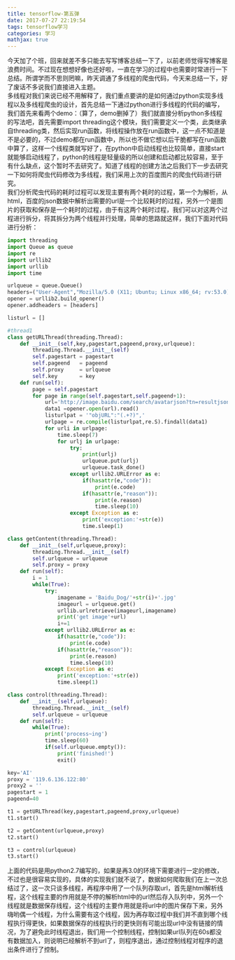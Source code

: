```yaml
---
title: tensorflow-第五弹
date: 2017-07-27 22:19:54
tags: tensorflow学习
categories: 学习
mathjax: true
---
```

今天加了个班，回来就差不多只能去写写博客总结一下了，以前老师觉得写博客是浪费时间。不过现在想想好像也还好啦，一直在学习的过程中也需要时常进行一下总结。所谓学而不思则罔嘛，昨天调通了多线程的爬虫代码，今天来总结一下，好了废话不多说我们直接进入主题。  
多线程对我们来说已经不用解释了，我们重点要讲的是如何通过python实现多线程以及多线程爬虫的设计，首先总结一下通过python进行多线程的代码的编写，我们首先来看两个demo：（算了，demo删掉了）我们就直接分析python多线程的写法吧，首先需要import threading这个模块，我们需要定义一个类，此类继承自threading类，然后实现run函数，将线程操作放在run函数中，这一点不知道是不是必要的，不过demo都在run函数中，所以也不做它想以后干脆都写在run函数中算了，这样一个线程类就写好了，在python中启动线程也比较简单，直接start就能够启动线程了，python的线程是轻量级的所以创建和启动都比较容易，至于有什么缺点，这个暂时不去研究了。知道了线程的创建方法之后我们下一步去研究一下如何将爬虫代码修改为多线程，我们采用上次的百度图片的爬虫代码进行研究。  
我们分析爬虫代码的耗时过程可以发现主要有两个耗时的过程，第一个为解析，从html，百度的json数据中解析出需要的url是一个比较耗时的过程，另外一个是图片的获取和保存是一个耗时的过程，由于有这两个耗时过程，我们可以对这两个过程进行拆分，将其拆分为两个线程并行处理，简单的思路就这样，我们下面对代码进行分析：
```python
import threading
import Queue as queue
import re
import urllib2
import urllib
import time

urlqueue = queue.Queue()
headers=("User-Agent","Mozilla/5.0 (X11; Ubuntu; Linux x86_64; rv:53.0) Gecko/20100101 Firefox/53.0")
opener = urllib2.build_opener()
opener.addheaders = [headers]

listurl = []

#thread1
class getURLThread(threading.Thread):
    def __init__(self,key,pagestart,pageend,proxy,urlqueue):
        threading.Thread.__init__(self)
        self.pagestart = pagestart
        self.pageend   = pageend
        self.proxy     = urlqueue
        self.key       = key
    def run(self):
        page = self.pagestart
        for page in range(self.pagestart,self.pageend+1):
            url='http://image.baidu.com/search/avatarjson?tn=resultjsonavatarnew&ie=utf-8&word=%E8%BE%B9%E7%89%A7&rn=60&pn='+str(60*page)
            data1 =opener.open(url).read()
            listurlpat = '"objURL":"(.+?)",'
            urlpage = re.compile(listurlpat,re.S).findall(data1)
            for urli in urlpage:
                time.sleep(7)
                for urlj in urlpage:
                    try:
                        print(urlj)
                        urlqueue.put(urlj)
                        urlqueue.task_done()
                    except urllib2.URLError as e:
                        if(hasattr(e,"code")):
                            print(e.code)
                        if(hasattr(e,"reason")):
                            print(e.reason)
                            time.sleep(10)
                    except Exception as e:
                        print('exception:'+str(e))
                        time.sleep(1)

class getContent(threading.Thread):
    def __init__(self,urlqueue,proxy):
        threading.Thread.__init__(self)
        self.urlqueue = urlqueue
        self.proxy = proxy
    def run(self):
        i = 1
        while(True):
            try:
                imagename = 'Baidu_Dog/'+str(i)+'.jpg'
                imageurl = urlqueue.get()
                urllib.urlretrieve(imageurl,imagename)
                print('get image'+url)
                i+=1
            except urllib2.URLError as e:
                if(hasattr(e,"code")):
                    print(e.code)
                if(hasattr(e,"reason")):
                    print(e.reason)
                    time.sleep(10)
            except Exception as e:
                print('exception:'+str(e))
                time.sleep(1)

class control(threading.Thread):
    def __init__(self,urlqueue):
        threading.Thread.__init__(self)
        self.urlqueue = urlqueue
    def run(self):
        while(True):
            print('process~ing')
            time.sleep(60)
            if(self.urlqueue.empty()):
                print('finished!')
                exit()

key='AI'
proxy = '119.6.136.122:80'
proxy2 = ''
pagestart = 1
pageend=40

t1 = getURLThread(key,pagestart,pageend,proxy,urlqueue)
t1.start()

t2 = getContent(urlqueue,proxy)
t2.start()

t3 = control(urlqueue)
t3.start()
```
上面的代码是用python2.7编写的，如果是再3.0的环境下需要进行一定的修改，不过也是很容易实现的，具体的实现我们就不说了，数据如何爬取我们在上一次总结过了，这一次只谈多线程，再程序中用了一个队列存取url，首先是html解析线程，这个线程主要的作用就是不停的解析html中的url然后存入队列中，另外一个线程就是数据保存线程，这个线程的主要作用就是将url中的图片保存下来，另外嗨哟偶一个线程，为什么需要有这个线程，因为再存取过程中我们并不直到哪个线程执行得更快，如果数据保存的线程执行的更快则有可能出现url中没有链接的情况，为了避免此时线程退出，我们用一个控制线程，控制如果url队列在60s都没有数据加入，则说明已经解析不到url了，则程序退出，通过控制线程对程序的退出条件进行了控制。
